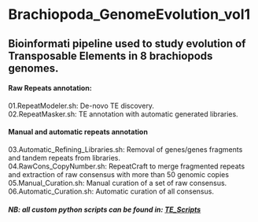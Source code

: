# Brachiopoda_GenomeEvolution_vol1

## Bioinformati pipeline used to study evolution of Transposable Elements in 8 brachiopods genomes.

#### Raw Repeats annotation:

01.RepeatModeler.sh: De-novo TE discovery.  
02.RepeatMasker.sh: TE annotation with automatic generated libraries.  

#### Manual and automatic repeats annotation
03.Automatic_Refining_Libraries.sh: Removal of genes/genes fragments and tandem repeats from libraries.  
04.RawCons_CopyNumber.sh: RepeatCraft to merge fragmented repeats and extraction of raw consensus with more than 50 genomic copies
05.Manual_Curation.sh: Manual curation of a set of raw consensus.  
06.Automatic_Curation.sh: Automatic curation of all consensus.  



##### NB: all custom python scripts can be found in: [TE_Scripts](https://github.com/jacopoM28/Python_Scripts/tree/main/TE_scripts)
 
